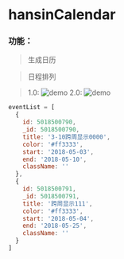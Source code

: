 # hansinCalendar

### 功能：
> 生成日历

> 日程排列

> 1.0: 
![demo](https://github.com/hansinhu/eventCalendar/blob/master/hansinevet.png)
> 2.0:
![demo](https://github.com/hansinhu/eventCalendar/blob/master/calendar-v2.0.png)


```js
eventList = [
  {
    id: 5018500790,
    _id: 5018500790,
    title: '3-10跨周显示0000',
    color: '#ff3333',
    start: '2018-05-03',
    end: '2018-05-10',
    className: ''
  },
  {
    id: 5018500791,
    _id: 5018500791,
    title: '跨周显示111',
    color: '#ff3333',
    start: '2018-05-04',
    end: '2018-05-25',
    className: ''
  }
]
```
